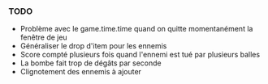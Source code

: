 ### TODO ###
* Problème avec le game.time.time quand on quitte momentanément la fenêtre de jeu
* Généraliser le drop d'item pour les ennemis
* Score compté plusieurs fois quand l'ennemi est tué par plusieurs balles
* La bombe fait trop de dégâts par seconde
* Clignotement des ennemis à ajouter